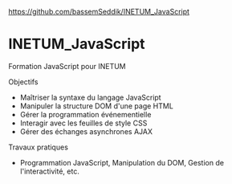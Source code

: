 https://github.com/bassemSeddik/INETUM_JavaScript

# INETUM_JavaScript

Formation JavaScript pour INETUM

Objectifs

- Maîtriser la syntaxe du langage JavaScript
- Manipuler la structure DOM d'une page HTML
- Gérer la programmation événementielle
- Interagir avec les feuilles de style CSS
- Gérer des échanges asynchrones AJAX

Travaux pratiques

- Programmation JavaScript, Manipulation du DOM, Gestion de l'interactivité, etc.
